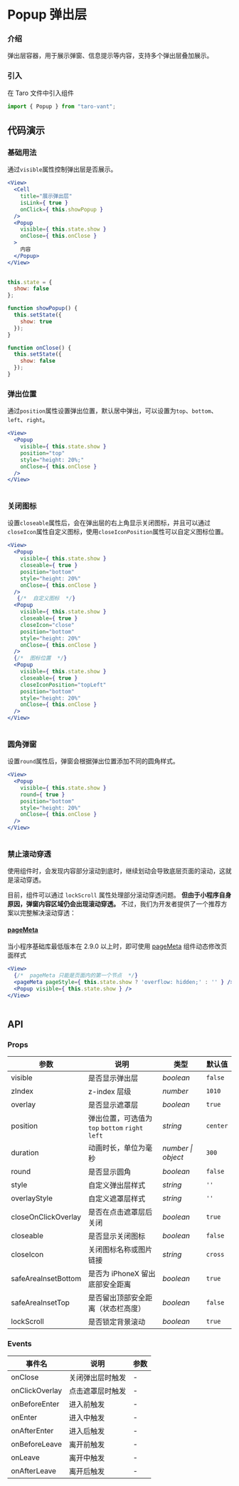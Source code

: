 # Popup 弹出层

### 介绍

弹出层容器，用于展示弹窗、信息提示等内容，支持多个弹出层叠加展示。

### 引入

在 Taro 文件中引入组件

```js
import { Popup } from "taro-vant"; 
```

## 代码演示

### 基础用法

通过`visible`属性控制弹出层是否展示。

```jsx
<View>
  <Cell
    title="展示弹出层"
    isLink={ true }
    onClick={ this.showPopup }
  />
  <Popup
    visible={ this.state.show }
    onClose={ this.onClose }
  >
    内容
  </Popup>
</View>
 
```

```js
this.state = {
  show: false
};

function showPopup() {
  this.setState({
    show: true
  });
}

function onClose() {
  this.setState({
    show: false
  });
} 
```

### 弹出位置

通过`position`属性设置弹出位置，默认居中弹出，可以设置为`top`、`bottom`、`left`、`right`。

```jsx
<View>
  <Popup
    visible={ this.state.show }
    position="top"
    style="height: 20%;"
    onClose={ this.onClose }
  />
</View>
 
```

### 关闭图标

设置`closeable`属性后，会在弹出层的右上角显示关闭图标，并且可以通过`closeIcon`属性自定义图标，使用`closeIconPosition`属性可以自定义图标位置。

```jsx
<View>
  <Popup
    visible={ this.state.show }
    closeable={ true }
    position="bottom"
    style="height: 20%"
    onClose={ this.onClose }
  />
   {/*  自定义图标  */}
  <Popup
    visible={ this.state.show }
    closeable={ true }
    closeIcon="close"
    position="bottom"
    style="height: 20%"
    onClose={ this.onClose }
  /> 
  {/*  图标位置  */}
  <Popup
    visible={ this.state.show }
    closeable={ true }
    closeIconPosition="topLeft"
    position="bottom"
    style="height: 20%"
    onClose={ this.onClose }
  />
</View>
 
```

### 圆角弹窗

设置`round`属性后，弹窗会根据弹出位置添加不同的圆角样式。

```jsx
<View>
  <Popup
    visible={ this.state.show }
    round={ true }
    position="bottom"
    style="height: 20%"
    onClose={ this.onClose }
  />
</View>
 
```

### 禁止滚动穿透

使用组件时，会发现内容部分滚动到底时，继续划动会导致底层页面的滚动，这就是滚动穿透。

目前，组件可以通过 `lockScroll` 属性处理部分滚动穿透问题。 **但由于小程序自身原因，弹窗内容区域仍会出现滚动穿透。** 不过，我们为开发者提供了一个推荐方案以完整解决滚动穿透：

#### [pageMeta](https://developers.weixin.qq.com/miniprogram/dev/component/pageMeta.html)

当小程序基础库最低版本在 2.9.0 以上时，即可使用 [pageMeta](https://developers.weixin.qq.com/miniprogram/dev/component/pageMeta.html) 组件动态修改页面样式

```jsx
<View>
  {/*  pageMeta 只能是页面内的第一个节点  */}
  <pageMeta pageStyle={ this.state.show ? 'overflow: hidden;' : '' } />
  <Popup visible={ this.state.show } />
</View>
 
```

## API

### Props

|  参数  | 说明 | 类型 | 默认值 |
| --- | --- | --- | --- |
|  visible  | 是否显示弹出层 | _boolean_ | `false` |
|  zIndex  | z-index 层级 | _number_ | `1010` |
|  overlay  | 是否显示遮罩层 | _boolean_ | `true` |
|  position  | 弹出位置，可选值为 `top` `bottom` `right` `left` | _string_ | `center` |
|  duration  | 动画时长，单位为毫秒 | _number \| object_ | `300` |
|  round  | 是否显示圆角 | _boolean_ | `false` |
|  style  | 自定义弹出层样式 | _string_ | `''` |
|  overlayStyle  | 自定义遮罩层样式 | _string_ | `''` |
|  closeOnClickOverlay  | 是否在点击遮罩层后关闭 | _boolean_ | `true` |
|  closeable  | 是否显示关闭图标 | _boolean_ | `false` |
|  closeIcon  | 关闭图标名称或图片链接 | _string_ | `cross` |
|  safeAreaInsetBottom  | 是否为 iPhoneX 留出底部安全距离 | _boolean_ | `true` |
|  safeAreaInsetTop  | 是否留出顶部安全距离（状态栏高度） | _boolean_ | `false` |
|  lockScroll | 是否锁定背景滚动 | _boolean_ | `true` |

### Events

|  事件名              | 说明             | 参数 |
| ------------------ | ---------------- | ---- |
|  onClose          | 关闭弹出层时触发 | -    |
|  onClickOverlay  | 点击遮罩层时触发 | -    |
|  onBeforeEnter   | 进入前触发       | -    |
|  onEnter          | 进入中触发       | -    |
|  onAfterEnter    | 进入后触发       | -    |
|  onBeforeLeave   | 离开前触发       | -    |
|  onLeave          | 离开中触发       | -    |
|  onAfterLeave    | 离开后触发       | -    |
